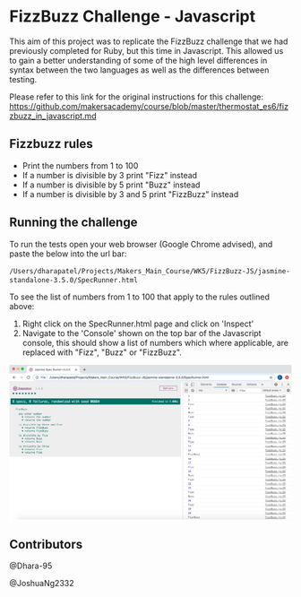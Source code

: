 # FizzBuzz Challenge - Javascript
This aim of this project was to replicate the FizzBuzz challenge that we had previously completed for Ruby, but this time in Javascript. This allowed us to gain a better understanding of some of the high level differences in syntax between the two languages as well as the differences between testing. 

Please refer to this link for the original instructions for this challenge: https://github.com/makersacademy/course/blob/master/thermostat_es6/fizzbuzz_in_javascript.md

**Fizzbuzz rules**
---

- Print the numbers from 1 to 100
- If a number is divisible by 3 print "Fizz" instead
- If a number is divisible by 5 print "Buzz" instead
- If a number is divisible by 3 and 5 print "FizzBuzz" instead

**Running the challenge**
---

To run the tests open your web browser (Google Chrome advised), and paste the below into the url bar:

```
/Users/dharapatel/Projects/Makers_Main_Course/WK5/FizzBuzz-JS/jasmine-standalone-3.5.0/SpecRunner.html
```

To see the list of numbers from 1 to 100 that apply to the rules outlined above:

1. Right click on the SpecRunner.html page and click on 'Inspect'
2. Navigate to the 'Console' shown on the top bar of the Javascript console, this should show a list of numbers     which where applicable, are replaced with "Fizz", "Buzz" or "FizzBuzz". 

![Jasmine SpecRuner & JS console](https://github.com/Dhara-95/FizzBuzz-JS/blob/master/screenshots/Screen%20Shot%202020-07-08%20at%2011.33.44.png) 

**Contributors**
---
@Dhara-95

@JoshuaNg2332
